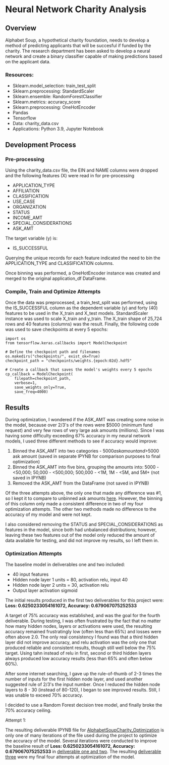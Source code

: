 # Neural Network Charity Analysis

## Overview
Alphabet Soup, a hypothetical charity foundation, needs to develop a method of predicting applicants that will be succesful if funded by the charity. The research department has been asked to develop a neural network and create a binary classifier capable of making predictions based on the applicant data.

### Resources:
* Sklearn.model_selection: train_test_split
* Sklearn.preprocessing: StandardScaler
* Sklearn.ensemble: RandomForestClassifier
* Sklearn.metrics: accuracy_score
* Sklearn.preprocessing: OneHotEncoder
* Pandas
* Tensorflow
* Data: charity_data.csv
* Applications: Python 3.9, Jupyter Notebook

## Development Process
### Pre-processing
Using the charity_data.csv file, the EIN and NAME columns were dropped and the following features (X) were read in for pre-processing
* APPLICATION_TYPE
* AFFILIATION
* CLASSIFICATION
* USE_CASE
* ORGANIZATION
* STATUS
* INCOME_AMT
* SPECIAL_CONSIDERATIONS
* ASK_AMT

The target variable (y) is:
* IS_SUCCESSFUL

Querying the unique records for each feature indicated the need to bin the APPLICATION_TYPE and CLASSIFICATION columns. 

Once binning was performed, a OneHotEncoder instance was created and merged to the original application_df DataFrame.

### Compile, Train and Optimize Attempts
Once the data was preprocessed, a train_test_split was performed, using the IS_SUCCESSFUL column as the dependent variable (y) and forty (40) features to be used in the X_train and X_test models. StandardScaler instance was used to scale X_train and y_train. The X_train shape of 25,724 rows and  40 features (columns) was the result. Finally, the following code was used to save checkpoints at every 5 epochs:
```
import os
from tensorflow.keras.callbacks import ModelCheckpoint

# Define the checkpoint path and filenames
os.makedirs("checkpoints/", exist_ok=True)
checkpoint_path = "checkpoints/weights.{epoch:02d}.hdf5"

# Create a callback that saves the model's weights every 5 epochs
cp_callback = ModelCheckpoint(
    filepath=checkpoint_path,
    verbose=1,
    save_weights_only=True,
    save_freq=4000)
```

## Results
During optimization, I wondered if the ASK_AMT was creating some noise in the model, because over 2/3's of the rows were $5000 (minimum fund request) and very few rows of very large ask amounts (millions). Since I was having some difficulty exceeding 67% accuracy in my neural network models, I used three different methods to see if accuracy would improve:
1. Binned the ASK_AMT into two categories - $5000 ask amount and >$5000 ask amount (saved in separate IPYNB for comparison purposes to final optimization)
2. Binned the ASK_AMT into five bins, grouping the amounts into: 5000 - <50,000; 50,000 - <500,000; 500,000 - <1M, 1M - <5M, and 5M+ (not saved in IPYNB)
3. Removed the ASK_AMT from the DataFrame (not saved in IPYNB)

Of the three attempts above, the only one that made any difference was #1, so I kept it to compare to unbinned ask amounts <a href="AlphabetSoupCharity_Optimization_ASK_AMT_grouped.ipynb">here</a>. However, the binning of this column only made a consistent difference in two of my four optimization attempts. The other two methods made no difference to the accuracy of my model and were not kept.

I also considered removing the STATUS and SPECIAL_CONSIDERATIONS as features in the model, since both had unbalanced distributions; however, leaving these two features out of the model only reduced the amount of data available for testing, and did not improve my results, so I left them in.

### Optimization Attempts
The baseline model in deliverables one and two included:
* 40 input features
* Hidden node layer 1 units = 80, activation relu, input 40
* Hidden node layer 2 units = 30, activation relu
* Output layer activation sigmoid

The initial results produced in the first two deliverables for this project were:
**Loss: 0.6250233054161072, Accuracy: 0.679067075252533**

A target of 75% accuracy was established, and was the goal for the fourth deliverable. During testing, I was often frustrated by the fact that no matter how many hidden nodes, layers or activations were used, the resulting accuracy remained frustratingly low (often less than 65%) and losses were often above 2.0. The only real consistency I found was that a third hidden layer did not improve accuracy, and relu activation was the only one that produced reliable and consistent results, though still well below the 75% target. Using tahn instead of relu in first, second or third hidden layers always produced low accuracy results (less than 65% and often below 60%).

After some internet searching, I gave up the rule-of-thumb of 2-3 times the number of inputs for the first hidden node layer, and used another suggested rule of 2/3's the input number. Once I reduced the hidden node layers to 8 - 30 (instead of 80-120), I began to see improved results. Still, I was unable to exceed 70% accuracy. 

I decided to use a Random Forest decision tree model, and finally broke the 70% accuracy ceiling.

Attempt 1:


The resulting deliverable IPYNB file for <a href="AlphabetSoupCharity_Optimization.ipynb">AlphabetSoupCharity_Optimization</a> is only one of many iterations of the file used during the project to optimize the accuracy of the model. Several iterations were conducted to improve the baseline result of **Loss: 0.6250233054161072, Accuracy: 0.679067075252533** in <a href="AlphabetSoupCharity.ipynb">deliverable one and two</a>. The resulting <a href="AlphabetSoupCharity_Optimization.ipynb">deliverable three</a> were my final four attempts at optimization of the model.



 
